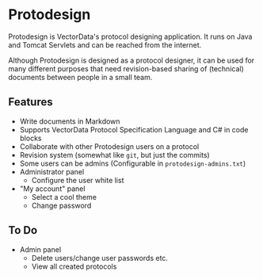 # Protodesign
Protodesign is VectorData's protocol designing application. It runs on Java and Tomcat Servlets
and can be reached from the internet.

Although Protodesign is designed as a protocol designer, it can be used for many different purposes
that need revision-based sharing of (technical) documents between people in a small team.

## Features
- Write documents in Markdown
- Supports VectorData Protocol Specification Language and C# in code blocks
- Collaborate with other Protodesign users on a protocol
- Revision system (somewhat like `git`, but just the commits)
- Some users can be admins (Configurable in `protodesign-admins.txt`)
- Administrator panel
   - Configure the user white list
- "My account" panel
  - Select a cool theme
  - Change password
## To Do
- Admin panel
  - Delete users/change user passwords etc.
  - View all created protocols
